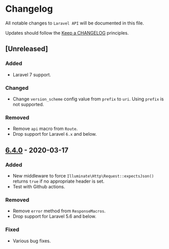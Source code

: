 # Changelog

All notable changes to `Laravel API` will be documented in this file.

Updates should follow the [Keep a CHANGELOG](http://keepachangelog.com/) principles.

<!-- ## [Unreleased]

### Added

### Changed

### Deprecated

### Removed

### Fixed -->

## [Unreleased]

### Added

- Laravel 7 support.

### Changed

- Change `version_scheme` config value from `prefix` to `uri`. Using `prefix` is not supported.

### Removed

- Remove `api` macro from `Route`.
- Drop support for Laravel `6.x` and below.

## [6.4.0](https://github.com/jenky/laravel-api/compare/6.3.3...6.4.0) - 2020-03-17

### Added

- New middleware to force `Illuminate\Http\Request::expectsJson()` returns `true` if no appropriate header is set.
- Test with Github actions.

### Removed

- Remove `error` method from `ResponseMacros`.
- Drop support for Laravel 5.6 and below.

### Fixed

- Various bug fixes.

